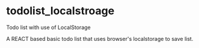 # todolist_localstroage
Todo list with use of LocalStorage

A REACT based basic todo list that uses browser's localstorage to save list.
